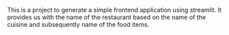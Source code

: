 <p>This is a project to generate a simple frontend application using streamlit. It provides us with the name of the restaurant based on the name of the cuisine and subsequently name of the food items.<p> 
